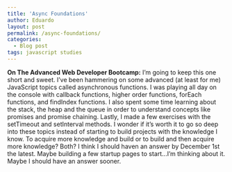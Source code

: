 ```yaml
---
title: 'Async Foundations'
author: Eduardo
layout: post
permalink: /async-foundations/
categories:
  - Blog post
tags: javascript studies
---
```

**On The Advanced Web Developer Bootcamp:** I’m going to keep this one short and sweet. I’ve been hammering on some advanced (at least for me) JavaScript topics called asynchronous functions. I was playing all day on the console with callback functions, higher order functions, forEach functions, and findIndex functions. I also spent some time learning about the stack, the heap and the queue in order to understand concepts like promises and promise chaining. Lastly, I made a few exercises with the setTimeout and setInterval methods. I wonder if it’s worth it to go so deep into these topics instead of starting to build projects with the knowledge I know. To acquire more knowledge and build or to build and then acquire more knowledge? Both? I think I should haven an answer by December 1st the latest. Maybe building a few startup pages to start...I’m thinking about it. Maybe I should have an answer sooner.
